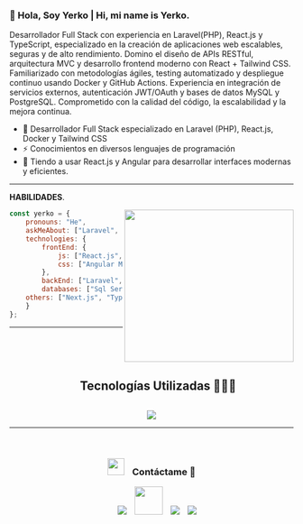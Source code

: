 ### 👋 Hola, Soy Yerko | Hi, mi name is Yerko.
   Desarrollador Full Stack con experiencia en Laravel(PHP), React.js y TypeScript, especializado en la creación de aplicaciones web escalables, seguras y de alto rendimiento. Domino el diseño de APIs RESTful, arquitectura MVC y desarrollo frontend moderno con React + Tailwind CSS. Familiarizado con metodologías ágiles, testing automatizado y despliegue continuo usando Docker y GitHub Actions. Experiencia en integración de servicios externos, autenticación JWT/OAuth y bases de datos MySQL y PostgreSQL. Comprometido con la calidad del código, la escalabilidad y la mejora continua.


- 🌱 Desarrollador Full Stack especializado en Laravel (PHP), React.js, Docker y Tailwind CSS
- ⚡ Conocimientos en diversos lenguajes de programación
- 🔭 Tiendo a usar React.js y Angular para desarrollar interfaces modernas y eficientes.

---------------------------------------------------------

**HABILIDADES**.

<img align='right' src="https://www.lovethispic.com/uploaded_images/104877-Batman-Robin-Drinking-Coffee.gif?1" width="300" height="270">


```javascript
const yerko = {
    pronouns: "He",
    askMeAbout: ["Laravel", "React.js", "Angular"],
    technologies: {
        frontEnd: {
            js: ["React.js", "Angular"],
            css: ["Angular Material", "bootstrap", "TailWind CSS"]
        },
        backEnd: ["Laravel", "PHP"],
        databases: ["Sql Server", "MySql", "PostgreSQL", "Oracle"],
	others: ["Next.js", "TypeScript", "Inertia.js", "Vite"]
    }
};
```

------------------------------------------------------

<!--h1 without bottom border-->
<div id="user-content-toc">
  <ul align="center">
    <summary><h2 style="display: inline-block">Tecnologías Utilizadas 👨🏻‍💻</h2></summary>
  </ul>
</div>
<!--tech stack icons-->
<p align="center">
  <a href="https://skillicons.dev">
    <img src="https://skillicons.dev/icons?i=laravel,angular,css,html,js,ts,tailwind,materialui,git,github,wordpress,linux,express,php,nginx,mysql,nextjs,nodejs,postman,py&perline=14" />
  </a>
</p>


------------------------------------------------------
<br/>
<h3 align="center" > <img src="https://media.giphy.com/media/iY8CRBdQXODJSCERIr/giphy.gif" width="30" height="30" style="margin-right: 10px;"> Contáctame 🤝 </h3>

<p align="center">

 <div align="center"  class="icons-social" style="margin-left: 10px;">
	 <a style="margin-left: 10px;" href="https://instagram.com/lemonstack.cl" target="_blank">
			<img src="https://img.icons8.com/doodle/40/000000/instagram-new--v2.png"></a>
          <a style="margin-left: 10px;" target="_blank" href="https://www.facebook.com/lemonstack.cl">
			<img style="width:50px; height: 50px;" src="https://img.icons8.com/?size=100&id=nhX8zsseyDoS&format=png&color=000000"></a>
          <a style="margin-left: 10px;"  target="_blank" href="https://www.linkedin.com/in/ye-figueroa/">
			<img src="https://img.icons8.com/doodle/40/000000/linkedin--v2.png"></a>
          <a style="margin-left: 10px;" target="_blank" href="https://github.com/Alexis0089">
		<img src="https://img.icons8.com/doodle/40/000000/github--v1.png"></a>
	
	 
   
  </div>
</p>








   
   

